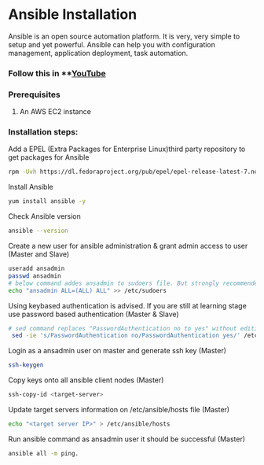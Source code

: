 # Ansible Installation

Ansible is an open source automation platform. It is very, very simple to setup and yet powerful. Ansible can help you with configuration management, application deployment, task automation.

### Follow this in **[YouTube](https://www.youtube.com/watch?v=79xFyOc_eEY)

### Prerequisites

1. An AWS EC2 instance 

### Installation steps:

Add a EPEL (Extra Packages for Enterprise Linux)third party repository to get packages for Ansible 
```sh 
rpm -Uvh https://dl.fedoraproject.org/pub/epel/epel-release-latest-7.noarch.rpm
```

Install Ansible
```sh 
yum install ansible -y 
```

Check Ansible version 

```sh 
ansible --version
```

Create a new user for ansible administration & grant admin access to user (Master and Slave)
```sh 
useradd ansadmin
passwd ansadmin
# below command addes ansadmin to sudoers file. But strongly recommended to use "visudo" command if you are aware vi or nano editor. 
echo "ansadmin ALL=(ALL) ALL" >> /etc/sudoers
```

Using keybased authentication is advised. If you are still at learning stage use password based authentication (Master & Slave)
```sh 
# sed command replaces "PasswordAuthentication no to yes" without editing file 
 sed -ie 's/PasswordAuthentication no/PasswordAuthentication yes/' /etc/ssh/sshd_config
``` 
Login as a ansadmin user on master and generate ssh key (Master)
```sh 
ssh-keygen
```
Copy keys onto all ansible client nodes (Master)
```sh 
ssh-copy-id <target-server>
```

Update target servers information on /etc/ansible/hosts file (Master)
```sh 
echo "<target server IP>" > /etc/ansible/hosts
```
Run ansible command as ansadmin user it should be successful (Master)
```sh 
ansible all -m ping.
```
